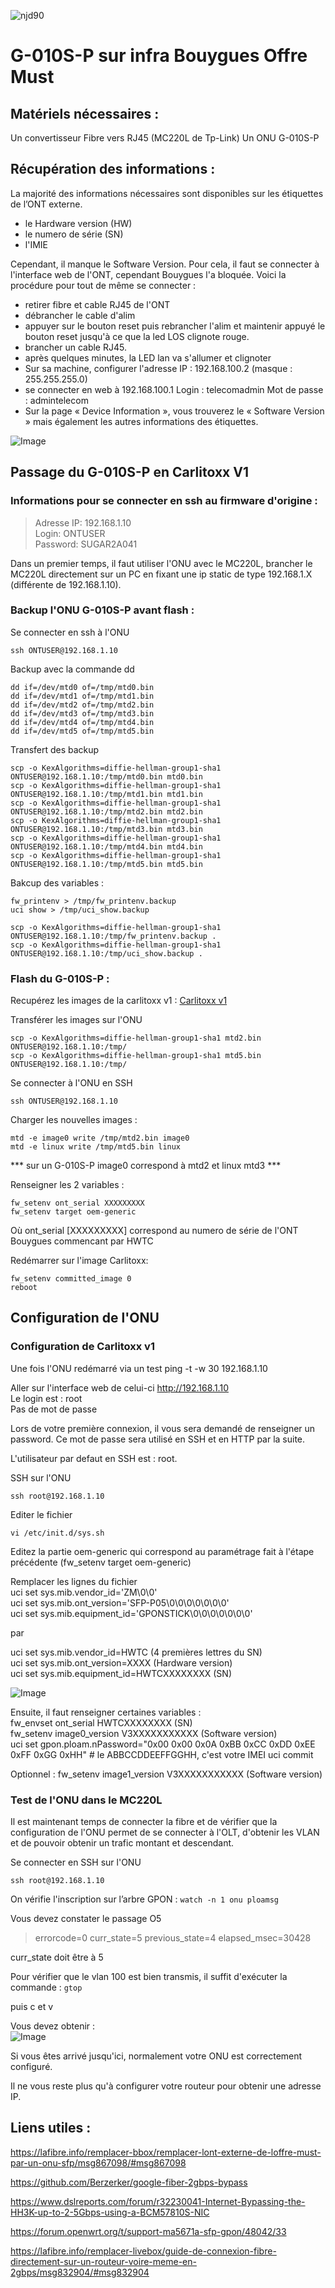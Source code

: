 <p align="left"> <img src="https://komarev.com/ghpvc/?username=njd90&label=Profile%20views&color=0e75b6&style=flat" alt="njd90" /> </p>


# G-010S-P sur infra Bouygues Offre Must

## Matériels nécessaires :  
Un convertisseur Fibre vers RJ45 (MC220L de Tp-Link)
Un ONU G-010S-P  

## Récupération des informations :  

La majorité des informations nécessaires sont disponibles sur les étiquettes de l’ONT externe. 
- le Hardware version (HW)
- le numero de série (SN)
- l'IMIE

Cependant, il manque le Software Version. Pour cela, il faut se connecter à l'interface web de l'ONT, cependant Bouygues l'a bloquée. Voici la procédure pour tout de même se connecter : 
- retirer fibre et cable RJ45 de l'ONT
- débrancher le cable d'alim 
- appuyer sur le bouton reset puis rebrancher l'alim et maintenir appuyé le bouton reset jusqu'à ce que la led LOS clignote rouge.
- brancher un cable RJ45.
- après quelques minutes, la LED lan va s'allumer et clignoter
- Sur sa machine, configurer l'adresse IP : 192.168.100.2 (masque : 255.255.255.0)
- se connecter en web à 192.168.100.1
	Login : telecomadmin
	Mot de passe : admintelecom
- Sur la page « Device Information », vous trouverez le « Software Version » mais également les autres informations des étiquettes.

![Image](../main/HG8010Hv3_Bouygues.png?raw=true)

## Passage du G-010S-P en Carlitoxx V1
### Informations pour se connecter en ssh au firmware d'origine :
> Adresse IP: 192.168.1.10  
> Login: ONTUSER  
> Password: SUGAR2A041  

Dans un premier temps, il faut utiliser l'ONU avec le MC220L, brancher le MC220L directement sur un PC en fixant une ip static de type 192.168.1.X (différente de 192.168.1.10).

### Backup l'ONU G-010S-P avant flash : 
Se connecter en ssh à l'ONU  
```
ssh ONTUSER@192.168.1.10
```

Backup avec la commande dd 
```
dd if=/dev/mtd0 of=/tmp/mtd0.bin
dd if=/dev/mtd1 of=/tmp/mtd1.bin
dd if=/dev/mtd2 of=/tmp/mtd2.bin
dd if=/dev/mtd3 of=/tmp/mtd3.bin
dd if=/dev/mtd4 of=/tmp/mtd4.bin
dd if=/dev/mtd5 of=/tmp/mtd5.bin
```

Transfert des backup
```
scp -o KexAlgorithms=diffie-hellman-group1-sha1 ONTUSER@192.168.1.10:/tmp/mtd0.bin mtd0.bin
scp -o KexAlgorithms=diffie-hellman-group1-sha1 ONTUSER@192.168.1.10:/tmp/mtd1.bin mtd1.bin
scp -o KexAlgorithms=diffie-hellman-group1-sha1 ONTUSER@192.168.1.10:/tmp/mtd2.bin mtd2.bin
scp -o KexAlgorithms=diffie-hellman-group1-sha1 ONTUSER@192.168.1.10:/tmp/mtd3.bin mtd3.bin
scp -o KexAlgorithms=diffie-hellman-group1-sha1 ONTUSER@192.168.1.10:/tmp/mtd4.bin mtd4.bin
scp -o KexAlgorithms=diffie-hellman-group1-sha1 ONTUSER@192.168.1.10:/tmp/mtd5.bin mtd5.bin
```

Bakcup des variables : 
```
fw_printenv > /tmp/fw_printenv.backup
uci show > /tmp/uci_show.backup

scp -o KexAlgorithms=diffie-hellman-group1-sha1 ONTUSER@192.168.1.10:/tmp/fw_printenv.backup .
scp -o KexAlgorithms=diffie-hellman-group1-sha1 ONTUSER@192.168.1.10:/tmp/uci_show.backup .
```


### Flash du G-010S-P : 

Recupérez les images de la carlitoxx v1 : [Carlitoxx v1](https://github.com/njd90/G-010S-P_Bouygues/raw/main/CarlitoxV1.zip)

Transférer les images sur l'ONU 
```
scp -o KexAlgorithms=diffie-hellman-group1-sha1 mtd2.bin ONTUSER@192.168.1.10:/tmp/
scp -o KexAlgorithms=diffie-hellman-group1-sha1 mtd5.bin ONTUSER@192.168.1.10:/tmp/
```

Se connecter à l'ONU en SSH
```
ssh ONTUSER@192.168.1.10
```

Charger les nouvelles images : 
```
mtd -e image0 write /tmp/mtd2.bin image0
mtd -e linux write /tmp/mtd5.bin linux
```
*** sur un G-010S-P image0 correspond à mtd2 et linux mtd3 ***

Renseigner les 2 variables : 
```
fw_setenv ont_serial XXXXXXXXX
fw_setenv target oem-generic
```
Où ont_serial [XXXXXXXXX] correspond au numero de série de l'ONT Bouygues commencant par HWTC

Redémarrer sur l'image Carlitoxx:
```
fw_setenv committed_image 0
reboot
```
## Configuration de l'ONU

### Configuration de Carlitoxx v1

Une fois l'ONU redémarré via un test ping -t -w 30 192.168.1.10

Aller sur l'interface web de celui-ci http://192.168.1.10  
Le login est : root  
Pas de mot de passe  

Lors de votre première connexion, il vous sera demandé de renseigner un password. Ce mot de passe sera utilisé en SSH et en HTTP par la suite.  

L'utilisateur par defaut en SSH est : root.

SSH sur l'ONU
```
ssh root@192.168.1.10
```

Editer le fichier 
```
vi /etc/init.d/sys.sh
```

Editez la partie oem-generic qui correspond au paramétrage fait à l'étape précédente (fw_setenv target oem-generic)

Remplacer les lignes du fichier  
uci set sys.mib.vendor_id='ZM\0\0'  
uci set sys.mib.ont_version='SFP-P05\0\0\0\0\0\0\0'  
uci set sys.mib.equipment_id='GPONSTICK\0\0\0\0\0\0\0'  

par  

uci set sys.mib.vendor_id=HWTC (4 premières lettres du SN)  
uci set sys.mib.ont_version=XXXX (Hardware version)  
uci set sys.mib.equipment_id=HWTCXXXXXXXX (SN)  

![Image](../main/conf_sys_sh_var.png?raw=true)


Ensuite, il faut renseigner certaines variables :  
fw_envset ont_serial HWTCXXXXXXXX (SN)  
fw_setenv image0_version V3XXXXXXXXXXX (Software version)  
uci set gpon.ploam.nPassword="0x00 0x00 0x0A 0xBB 0xCC 0xDD 0xEE 0xFF 0xGG 0xHH" # le ABBCCDDEEFFGGHH, c'est votre IMEI
uci commit

Optionnel : fw_setenv image1_version V3XXXXXXXXXXX (Software version)  


### Test de l'ONU dans le MC220L

Il est maintenant temps de connecter la fibre et de vérifier que la configuration de l'ONU permet de se connecter à l'OLT, d'obtenir les VLAN et de pouvoir obtenir un trafic montant et descendant.  

Se connecter en SSH sur l'ONU
```
ssh root@192.168.1.10
```

On vérifie l'inscription sur l’arbre GPON :
```watch -n 1 onu ploamsg```

Vous devez constater le passage O5
> errorcode=0 curr_state=5 previous_state=4 elapsed_msec=30428

curr_state doit être à 5

Pour vérifier que le vlan 100 est bien transmis, il suffit d'exécuter la commande :
```gtop ```

puis c et v 

Vous devez obtenir :  
![Image](../main/gtop_vlan.png?raw=true)

Si vous êtes arrivé jusqu'ici, normalement votre ONU est correctement configuré.

Il ne vous reste plus qu'à configurer votre routeur pour obtenir une adresse IP.

## Liens utiles : 
https://lafibre.info/remplacer-bbox/remplacer-lont-externe-de-loffre-must-par-un-onu-sfp/msg867098/#msg867098

https://github.com/Berzerker/google-fiber-2gbps-bypass

https://www.dslreports.com/forum/r32230041-Internet-Bypassing-the-HH3K-up-to-2-5Gbps-using-a-BCM57810S-NIC

https://forum.openwrt.org/t/support-ma5671a-sfp-gpon/48042/33

https://lafibre.info/remplacer-livebox/guide-de-connexion-fibre-directement-sur-un-routeur-voire-meme-en-2gbps/msg832904/#msg832904
